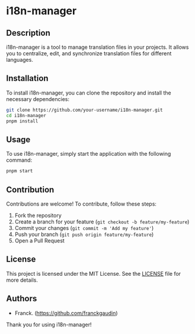 # i18n-manager

## Description
i18n-manager is a tool to manage translation files in your projects. It allows you to centralize, edit, and synchronize translation files for different languages.

## Installation
To install i18n-manager, you can clone the repository and install the necessary dependencies:

```bash
git clone https://github.com/your-username/i18n-manager.git
cd i18n-manager
pnpm install
```

## Usage
To use i18n-manager, simply start the application with the following command:

```bash
pnpm start
```

## Contribution
Contributions are welcome! To contribute, follow these steps:

1. Fork the repository
2. Create a branch for your feature (`git checkout -b feature/my-feature`)
3. Commit your changes (`git commit -m 'Add my feature'`)
4. Push your branch (`git push origin feature/my-feature`)
5. Open a Pull Request

## License
This project is licensed under the MIT License. See the [LICENSE](LICENSE) file for more details.

## Authors
- Franck. (https://github.com/franckgaudin)

Thank you for using i18n-manager!